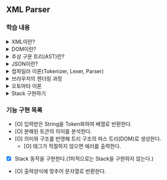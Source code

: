 ## XML Parser

### 학습 내용
<details>
<summary>
XML이란?
</summary>

Extensible Markup Language는 공유 가능한 방식으로 데이터를 정의하고 저장하는 언어. 
Markup Language의 예로는 대표적으로 HTML이 있다.

HTML은 이미 약속된 태그들만 사용 가능하다. 그러나 XML은 임의로 생성하여 사용할 수 있다.
이를 통해서 정보들을 태그로 마크하여 필요한 내용을 함께 저장할 수 있다는 장점이 있다.

- 텍스트 기반, 간결한 데이터 형
- 마크업 언어가 아닌 마크업 언어를 정의하기 위한 언어이다.
- 자신의 어플리케이션에 적합하게 작성 가능
</details>

<details>
<summary>
DOM이란?
</summary>

DOM(Document Object Model)은 XML이나 HTML 문서에 접근하기 위한 API로 W3C 표준 권고안이다.
DOM은 문서 내의 모든 요소를 정의하고, 해당 요소에 접근하는 방법까지 정의한다.

W3C DOM 표준의 3가지 구분
- Core DOM : 모든 문서 타입을 위한 DOM 모델
- HTML DOM : HTML 문서를 위한 DOM 모델
- XML DOM : XML 문서를 위한 DOM 모델

</details>

<details>
<summary>
추상 구문 트리(AST)란?
</summary>

AST는 프로그래밍 언어로 작성된 소스 코드의 추상 구문 구조의 트리이며, 이 트리의 각 노드는 소스코드에서 발생되는 구조를 나타낸다.
쉽게 말하면, 우리가 작성한 소스코드를 문법에 맞게 노드들로 쪼개서 만든 트리이다.
- 추상인 이유?
추상적인 형태이기 때문이 아닌, 코드에 필연적으로 포함되는 괄호, 기타 부호와 같은 코딩 구문을 포함하므로 추상이라고 한다.

컴파일러가 필요한 프로그래밍 언어에서 컴파일 단계 중 구문 분석(Syntax Analyzing) 단계의 결과물.

- JS의 예시
자바 스크립트 코드 - Abstract Syntax Tree - 인터프리터 - 바이트 코드

자바 스크립트 코드를 Scanner(Lexer)를 통해 token 단위로 분리되며,
parser(Syntax Analyzer)를 거쳐 구문을 확인해보고 AST로 변환된다.
</details>

<details>
<summary>
JSON이란?
</summary>

Javascript Object Notation, 자바스크립트 객체 표기법

- 자바스크립트 객체 표기법으로부터 파생된 경량화된 파일 형식, 복잡한 파일 형식보다 파일 교환에 유리하다. 
</details>
<details>
<summary>
컴파일러 이론(Tokenizer, Lexer, Parser)
</summary>

#### 토크나이저
어떤 구문에서 의미있는 요소들을 토큰으로 쪼개는 역할을 한다.
토큰이란, 어휘 분석의 단위를 의미하는 컴퓨터 용어로 일반적으로 의미있는 단위로 지정된다.

- 토큰 종류
  - identifier : 식별자
  - keyword : 예약어
  - separator : 글자를 구분하는 문자
  - operator : 연산을 위한 심볼
  - literal : 숫자, 논리, 문자
  - comment : 줄, 블록 주

#### 렉서
분해된 토큰의 의미를 분석하는 역할, 토크나이저와 렉서의 역할을 합하여
Lexical Analyze라고 한다. 의미있는 조각을 검출하여 토큰을 생성하는 것이다.
토큰 단위로 생성된 데이터를 parser에게 넘겨준다.

#### 파서
  - 파싱(구문 분석)은 프로그래밍 언어의 문법에 맞게 작성된 텍스트 문서를 읽어 들여 실행하기 위해 텍스트 문서의 문자열을 토큰으로 분해(어휘 분석), 의미와 구조를 반영해 트리 구조의 자료구조인 파스 트리를 생성하는 일련의 과정.
  - 데이터를 구조적으로 바꾸는 과정에서 데이터가 올바른지 검증하는 역할도 수행한다.
  - 일반적으로 파싱이 완료된 후에는 파스 트리를 기반으로 중간 언어인 바이트 코드를 생성하고 실행한다.
</details>


<details>
<summary>브라우저의 렌더링 과정</summary>

위의 개념들을 결합해서 브라우저가 어떻게 렌더링을 수행하는지 알아보자.
![img](https://velog.velcdn.com/images%2Fhang_kem_0531%2Fpost%2Fee083565-ee8f-46c3-a8d1-1e78f65e70b5%2Fimage.png)
1. 브라우저는 HTML, CSS, JS 등 렌더링에 필요한 리소스를 요청하고 서버로부터 응답을 받는다.
2. 브라우저 렌더링 엔진은 서버로부터 응답된 HTML과 CSS를 파싱하여 DOM(HTML), CSSOM(CSS)를 생성하고 결합하여 렌더 트리를 생성한다.
3. 브라우저의 JS 엔진은 서버로부터 응답된 JS 코드를 파싱하여 AST를 생성, 바이트코드로 변환하여 실행한다.
  - 이 때, DOM API를 통해 DOM, CSSOM을 변경할 수 있다. 변경된 DOM, CSSOM은 렌더 트리로 결합된다.
4. 렌더 트리를 기반으로 HTML 레이아웃을 계산하고 화면에 페인팅한다.

https://velog.io/@hang_kem_0531/TIL-%EB%AA%A8%EB%8D%98-%EC%9E%90%EB%B0%94%EC%8A%A4%ED%81%AC%EB%A6%BD%ED%8A%B8-Deep-Dive-%EB%B8%8C%EB%9D%BC%EC%9A%B0%EC%A0%80%EC%9D%98-%EB%A0%8C%EB%8D%94%EB%A7%81-%EA%B3%BC%EC%A0%95
</details>

<details>
<summary>
오토마타 이론
</summary>

#### 오토마타란?
- 계산 능력을 갖춘 추상적 연산 장치, 기계
- 오토마타 이론 : 추상적인 연산 장치가 계산할 수 있는 것과 그렇지 않은 것에 대한 이론

#### 형식 언어의 정의
- 언어도 오토마톤에 입력할 수 있을까?
- 모호한 자연어 대신 형식대로 구성된 언어는 기계도 이해할 수 있다.(인공지능 언어)

#### 형식 문법
- 형식 언어를 정의하는 방법, 유한 개의 규칙을 통해 어떤 문자열이 특정 언어에 포함되는지를 판단, 문법으로부터 어떤 문자열을 생성해낼지 결정.
- 생성 문법 : 형식 문법에서 해당 형식 언어의 문자열 생성
- 해석 문법 : 어떤 문자열이 특정 언어에 포함되는지 판단

#### 형식언어의 요소
- 심볼 : 언어의 기본적인 단위, 기호
- 알파벳 : 심볼의 비어있지 않은 유한한 집합(한글, 영어의 알파벳)으로 시그마로 표현
- 문자열 : 선택된 알파벳에서 선택하여 나열한 유한한 심볼들
- 언어 : 어떤 알파벳 시그마 스타의 부분 집합
  - 시그마 스타 : 해당 알파벳에서 만들 수 있는 모든 문자열 집합(무한 집합)

#### 촘스키 위계
- 어떤 스펙을 가진 오토마타는 입력받은 문자열이 어떤 형식 언어에 속하는 문자열인지 판별할 수 있다는 계산 가능성 이론
- 유한 오토마타 : 정규 언어를 인식할 수 있는 오토마타, 가장 좁은 범위의 형식 언어를 인식할 수 있다.

#### 유한 오토마타
- 유한한 개수의 상태를 가지는 오토마타
- 임의의 시각 t에 단 하나의 상태만 가질 수 있다.
- 유한한 오토마타가 어느 상태에서 다른 상태로 변화하는 것을 전이라고 한다.
- 유한 오토마타라는 추상적인 기계를 문자열을 입력받아 언어에 포함된 문자열인지 판단하는 인식기의 역할
- 기억 공간의 한계로 유한 오토마타가 인식할 수 있는 언어는 한정적, 유한 오토마타가 인식할 수 있는 언어를 정규 언어라고 정의한다.

#### 유한 오토마타의 구성
- Q(상태의 집합) : 가질 수 있는 유한한 상태의 집합
- Sigma : 입력으로 주어지는 알파벳
- q0 : 시작 상태
- F : 마지막 상태, 입력 직후 마지막 상태이면 받아들여진다고 판단한다. 여러 개일 수 있다.
- delta : 전이함수, 어떤 상태에서 입력이 주어지면, 다른 상태로 전이

#### 유한 오토마타의 유형
- 결정적 유한 오토마타(DFA)
한 입력에 대해서 무조건 하나의 전이만 가능한 경우에 해당한다. 모든 상태에서 모든 알파벳에 대해 전이 함수가 한가지로만 정의되어있다.
- 비결정적 유한 오토마타(NFA)
한 입력에 대해 여러가지 경로가 존재하거나, 아무 경로도 존재하지 않을 수 있다.
- ε-전이가 있는 비결정적 유한 오토마타(ε-NFA)
앱실론 전이는 입력이 앱실론인 전이함수를 의미한다. 즉, 아무것도 입력하지 않아도 상태 q0에서 q1으로 전이할 수 있음을 의미한다.
기본적으로 모든 상태는 앱실론이 입력되면 그 상태를 그대로 유지한다. (생략된 전이)

#### 정규 표현식
형식 언어 L에 대해 유한 오토마타에 의해 규칙성을 인정받은 언어를 정규 언어라고 할 수 있다. 정규 언어는 규칙을 가지며, 정규 표현식에 의해 표현 가능하다.
정규 언어는 어떤 규칙을 가지고 있고, 정규 표현식을 이용해서 표현 가능하다. 즉, 정규 표현식은 정규 언어를 표현하는 또다른 방법이다.

#### 정규 표현식과 유한 오토마타
- 정규 표현과 유한 오토마타 사이에는 정규 언어라는 접점이 존재한다.
- 정규 표현은 정규 언어를 생성한다.(생성기)
- 유한 오토마타는 정규 언어를 확인한다.(인식기)
- 정규 표현과 유한 오토마타는 동등하다.
- 즉, 정규 언어를 동등한 유한 오토마타, 정규 표현으로 나타낼 수 있다.

#### 문맥 자유 언어
- 정규 언어가 표현할 수 있는 언어를 포함해서 더 많은 언어를 표현할 수 있음을 의미
- 문맥 자유 언어를 표현하는 2가지 방법
1. 푸쉬다운 오토마타(인식기)
2. 문맥 자유 문법(Context Free Language)

#### 문맥 자유 문법
형식 문법의 한 종류로, 대부분의 프로그래밍 언어 문법은 문맥 자유 문법에 속한다.
정규 표현식보다 계층 높고, 많은 언어를 표현가능하다.

G = (V,T,P,S)로 정의한다.
V는 변수, T는 단말의 집합, P는 생성 규칙의 집합, S는 시작 변수이다.

어떤 문자열이 특정 문맥 자유 문법에 속했는 지 확인하는 방법
1. 유도 : 시작 변수에서 해당 문자열을 생성하는 것을 보이는 것
2. 재귀적 추론 : 문자열에서 시작해 시작 변수로 거슬러 올라가는 것

</details>

<details>
<summary>
Stack 구현하기
</summary>

</details>

### 기능 구현 목록

- [O] 입력받은 String을 Token화하여 배열로 반환한다.
- [O] 분해된 토큰의 의미를 분석한다.
- [O] 의미와 구조를 반영해 트리 구조의 파스 트리(DOM)로 생성한다.
  - [O] 태그가 적절하지 않으면 에러를 출력한다.
- [X] Stack 동작을 구현한다.(1차적으로는 Stack을 구현하지 않는다.)
- [O] 출력양식에 맞추어 문자열로 반환한다.
